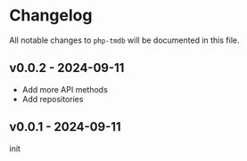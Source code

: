 # Changelog

All notable changes to `php-tmdb` will be documented in this file.

## v0.0.2 - 2024-09-11

- Add more API methods
- Add repositories

## v0.0.1 - 2024-09-11

init
